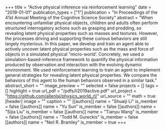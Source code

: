 +++
title = "Active physical inference via reinforcement learning"
date = "2019-01-01"
publication_types = ["1"]
publication = "In Proceedings of the 41st Annual Meeting of the Cognitive Science Society"
abstract = "When encountering unfamiliar physical objects, children and adults often perform structured interrogatory actions such as grasping and prodding, so revealing latent physical properties such as masses and textures. However, the processes driving and supporting these curious behaviors are still largely mysterious. In this paper, we develop and train an agent able to actively uncover latent physical properties such as the mass and force of objects in a simulated physical “micro-world’. Concretely, we used a simulation-based-inference framework to quantify the physical information produced by observation and interaction with the evolving dynamic environment. We used reinforcement learning to train an agent to implement general strategies for revealing latent physical properties. We compare the behaviors of this agent to the human behaviors observed in a similar task."
abstract_short = ""
image_preview = ""
selected = false
projects = []
tags = []
highlight = true
url_pdf = "/pdfs/li2019active.pdf"
url_project = "https://github.com/allenlsj/physics_world_rl/"
url_source = ""
math = true
[header]
image = ""
caption = ""
[[authors]]
	name = "Shuaiji Li"
	is_member = false
[[authors]]
	name = "Yu Sun"
	is_member = false
[[authors]]
	name = "Sijia Liu"
	is_member = false
[[authors]]
	name = "Tianyu Wang"
	is_member = false
[[authors]]
	name = "Todd M. Gureckis"
	is_member = false
[[authors]]
	name = "Neil R. Bramley"
	is_member = true
+++
